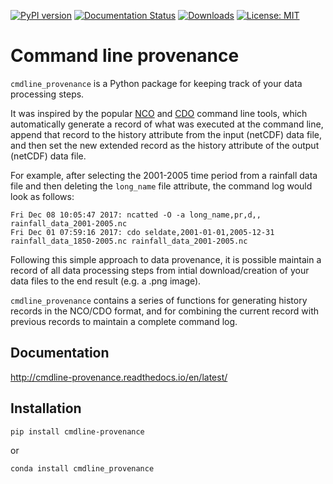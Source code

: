 [![PyPI version](https://badge.fury.io/py/cmdline-provenance.svg)](https://badge.fury.io/py/cmdline-provenance)
[![Documentation Status](https://readthedocs.org/projects/cmdline-provenance/badge/?version=latest)](https://cmdline-provenance.readthedocs.io/en/latest/?badge=latest)
[![Downloads](https://pepy.tech/badge/cmdline-provenance/week)](https://pepy.tech/project/cmdline-provenance/week)
[![License: MIT](https://img.shields.io/badge/License-MIT-yellow.svg)](https://opensource.org/licenses/MIT)

# Command line provenance

`cmdline_provenance` is a Python package for keeping track of your data processing steps.

It was inspired by the popular [NCO](http://nco.sourceforge.net/)
and [CDO](https://code.mpimet.mpg.de/projects/cdo) command line tools,
which automatically generate a record of what was executed at the command line,
append that record to the history attribute from the input (netCDF) data file,
and then set the new extended record as the history attribute of the output (netCDF) data file.

For example, after selecting the 2001-2005 time period from a rainfall data file
and then deleting the `long_name` file attribute,
the command log would look as follows:
```
Fri Dec 08 10:05:47 2017: ncatted -O -a long_name,pr,d,, rainfall_data_2001-2005.nc
Fri Dec 01 07:59:16 2017: cdo seldate,2001-01-01,2005-12-31 rainfall_data_1850-2005.nc rainfall_data_2001-2005.nc
```
Following this simple approach to data provenance,
it is possible maintain a record of all data processing steps
from intial download/creation of your data files to the end result (e.g. a .png image).

`cmdline_provenance` contains a series of functions for generating history records in the NCO/CDO format,
and for combining the current record with previous records to maintain a complete command log.

## Documentation

http://cmdline-provenance.readthedocs.io/en/latest/

## Installation

```
pip install cmdline-provenance
```
or
```
conda install cmdline_provenance
```
